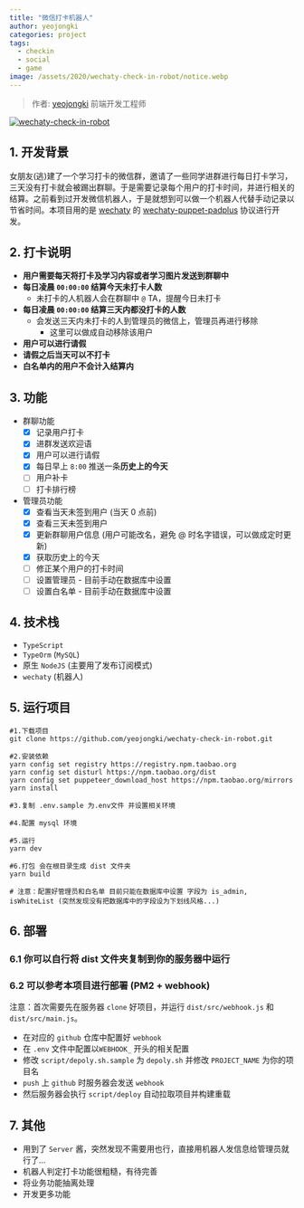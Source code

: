 ```yaml
---
title: "微信打卡机器人"
author: yeojongki
categories: project
tags:
  - checkin
  - social
  - game
image: /assets/2020/wechaty-check-in-robot/notice.webp
---
```


> 作者: [yeojongki](https://github.com/yeojongki) 前端开发工程师

[![wechaty-check-in-robot](/assets/2020/wechaty-check-in-robot/notice.webp)](https://github.com/yeojongki/wechaty-check-in-robot)

<!-- more -->

## 1. 开发背景

女朋友(逃)建了一个学习打卡的微信群，邀请了一些同学进群进行每日打卡学习，三天没有打卡就会被踢出群聊。于是需要记录每个用户的打卡时间，并进行相关的结算。之前看到过开发微信机器人，于是就想到可以做一个机器人代替手动记录以节省时间。本项目用的是 [wechaty](https://github.com/wechaty/wechaty) 的 [wechaty-puppet-padplus](https://github.com/wechaty/wechaty-puppet-padplus) 协议进行开发。

## 2. **打卡说明**

- **用户需要每天将打卡及学习内容或者学习图片发送到群聊中**
- **每日凌晨 `00:00:00` 结算今天未打卡人数**
  - 未打卡的人机器人会在群聊中 `@` TA，提醒今日未打卡
- **每日凌晨 `00:00:00` 结算三天内都没打卡的人数**
  - 会发送三天内未打卡的人到管理员的微信上，管理员再进行移除
    - 这里可以做成自动移除该用户
- **用户可以进行请假**
- **请假之后当天可以不打卡**
- **白名单内的用户不会计入结算内**

## 3. 功能

- 群聊功能
  - [x] 记录用户打卡
  - [x] 进群发送欢迎语
  - [x] 用户可以进行请假
  - [x] 每日早上 `8:00` 推送一条**历史上的今天**
  - [ ] 用户补卡
  - [ ] 打卡排行榜
- 管理员功能
  - [x] 查看当天未签到用户 (当天 0 点前)
  - [x] 查看三天未签到用户
  - [x] 更新群聊用户信息 (用户可能改名，避免 @ 时名字错误，可以做成定时更新)
  - [x] 获取历史上的今天
  - [ ] 修正某个用户的打卡时间
  - [ ] 设置管理员 - 目前手动在数据库中设置
  - [ ] 设置白名单 - 目前手动在数据库中设置

## 4. 技术栈

- `TypeScript`
- `TypeOrm` (`MySQL`)
- 原生 `NodeJS` (主要用了发布订阅模式)
- `wechaty` (机器人)

## 5. 运行项目

```shell
#1.下载项目
git clone https://github.com/yeojongki/wechaty-check-in-robot.git

#2.安装依赖
yarn config set registry https://registry.npm.taobao.org
yarn config set disturl https://npm.taobao.org/dist
yarn config set puppeteer_download_host https://npm.taobao.org/mirrors
yarn install

#3.复制 .env.sample 为.env文件 并设置相关环境

#4.配置 mysql 环境

#5.运行
yarn dev

#6.打包 会在根目录生成 dist 文件夹
yarn build

# 注意：配置好管理员和白名单 目前只能在数据库中设置 字段为 is_admin, isWhiteList (突然发现没有把数据库中的字段设为下划线风格...)
```

## 6. 部署

### 6.1 你可以自行将 dist 文件夹复制到你的服务器中运行

### 6.2 可以参考本项目进行部署 (PM2 + webhook)

注意：首次需要先在服务器 `clone` 好项目，并运行 `dist/src/webhook.js` 和 `dist/src/main.js`。

- 在对应的 `github` 仓库中配置好 `webhook`
- 在 `.env` 文件中配置以`WEBHOOK_` 开头的相关配置
- 修改 `script/depoly.sh.sample` 为 `depoly.sh` 并修改 `PROJECT_NAME` 为你的项目名
- `push` 上 `github` 时服务器会发送 `webhook`
- 然后服务器会执行 `script/deploy` 自动拉取项目并构建重载

## 7. 其他

- 用到了 `Server` 酱，突然发现不需要用也行，直接用机器人发信息给管理员就行了...
- 机器人判定打卡功能很粗糙，有待完善
- 将业务功能抽离处理
- 开发更多功能
